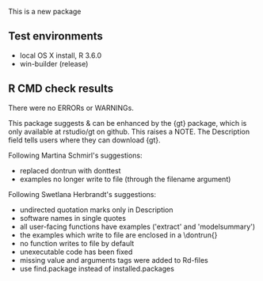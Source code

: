 This is a new package

## Test environments
* local OS X install, R 3.6.0
* win-builder (release)

## R CMD check results
There were no ERRORs or WARNINGs. 

This package suggests & can be enhanced by the {gt} package, which is only
available at rstudio/gt on github. This raises a NOTE. The Description field
tells users where they can download {gt}.

Following Martina Schmirl's suggestions:

* replaced dontrun with donttest
* examples no longer write to file (through the filename argument)

Following Swetlana Herbrandt's suggestions:

* undirected quotation marks only in Description
* software names in single quotes
* all user-facing functions have examples ('extract' and 'modelsummary')
* the examples which write to file are enclosed in a \dontrun{}
* no function writes to file by default
* unexecutable code has been fixed
* missing value and arguments tags were added to Rd-files
* use find.package instead of installed.packages
